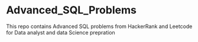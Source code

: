 # Advanced_SQL_Problems
This repo contains Advanced SQL problems from HackerRank and Leetcode for Data analyst and data Science prepration
